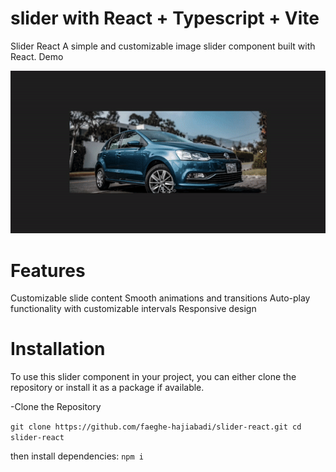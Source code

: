 # slider with React + Typescript + Vite
Slider React
A simple and customizable image slider component built with React.
Demo

 
![Check out the live demo](./slider.gif)
# Features
Customizable slide content
Smooth animations and transitions
Auto-play functionality with customizable intervals
Responsive design

# Installation
To use this slider component in your project, you can either clone the repository or install it as a package if available.



-Clone the Repository

`git clone https://github.com/faeghe-hajiabadi/slider-react.git
cd slider-react
`

then install dependencies:
`npm i`

